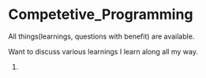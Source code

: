 # Competetive_Programming
All things(learnings, questions with benefit) are available.

Want to discuss various learnings I learn along all my way. 

1.

